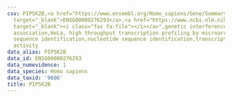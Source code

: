 ```yaml
---
csv: PIP5K2B,<a href="https://www.ensembl.org/Homo_sapiens/Gene/Summary?db=core;g=ENSG00000276293"
  target="_blank">ENSG00000276293</a>,<a href="https://www.ncbi.nlm.nih.gov/pubmed/17216044"
  target="_blank"><i class="fas fa-file"></i></a>",genetic interference,functional
  association,HeLa, high throughput transcription profiling by microarray,nucleotide
  sequence identification,nucleotide sequence identification,transcriptional regulation,down-regulates
  activity
data_alias: PIP5K2B
data_id: ENSG00000276293
data_numevidence: 1
data_species: Homo sapiens
data_taxid: '9606'
title: PIP5K2B
---
```

